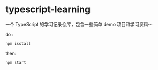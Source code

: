 # typescript-learning

一个 TypeScript 的学习记录仓库，包含一些简单 demo 项目和学习资料～

do :

```
npm isstall
```

then:

```
npm start
```
